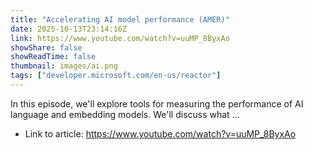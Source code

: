 ```yaml
---
title: "Accelerating AI model performance (AMER)"
date: 2025-10-13T23:14:16Z
link: https://www.youtube.com/watch?v=uuMP_8ByxAo
showShare: false
showReadTime: false
thumbnail: images/ai.png
tags: ["developer.microsoft.com/en-us/reactor"]
---
```

In this episode, we'll explore tools for measuring the performance of AI language and embedding models. We'll discuss what ...

- Link to article: https://www.youtube.com/watch?v=uuMP_8ByxAo
